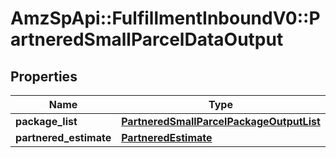 # AmzSpApi::FulfillmentInboundV0::PartneredSmallParcelDataOutput

## Properties
Name | Type | Description | Notes
------------ | ------------- | ------------- | -------------
**package_list** | [**PartneredSmallParcelPackageOutputList**](PartneredSmallParcelPackageOutputList.md) |  | 
**partnered_estimate** | [**PartneredEstimate**](PartneredEstimate.md) |  | [optional] 

